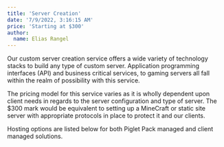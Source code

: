 ```yaml
---
title: 'Server Creation'
date: '7/9/2022, 3:16:15 AM'
price: 'Starting at $300'
author:
  name: Elias Rangel
---
```


Our custom server creation service offers a wide variety of technology stacks to build any type of custom server. Application programming interfaces (API) and business critical services, to gaming servers all fall within the realm of possibility with this service.

The pricing model for this service varies as it is wholly dependent upon client needs in regards to the server configuration and type of server. The $300 mark would be equivalent to setting up a MineCraft or static site server with appropriate protocols in place to protect it and our clients.

Hosting options are listed below for both Piglet Pack managed and client managed solutions.
